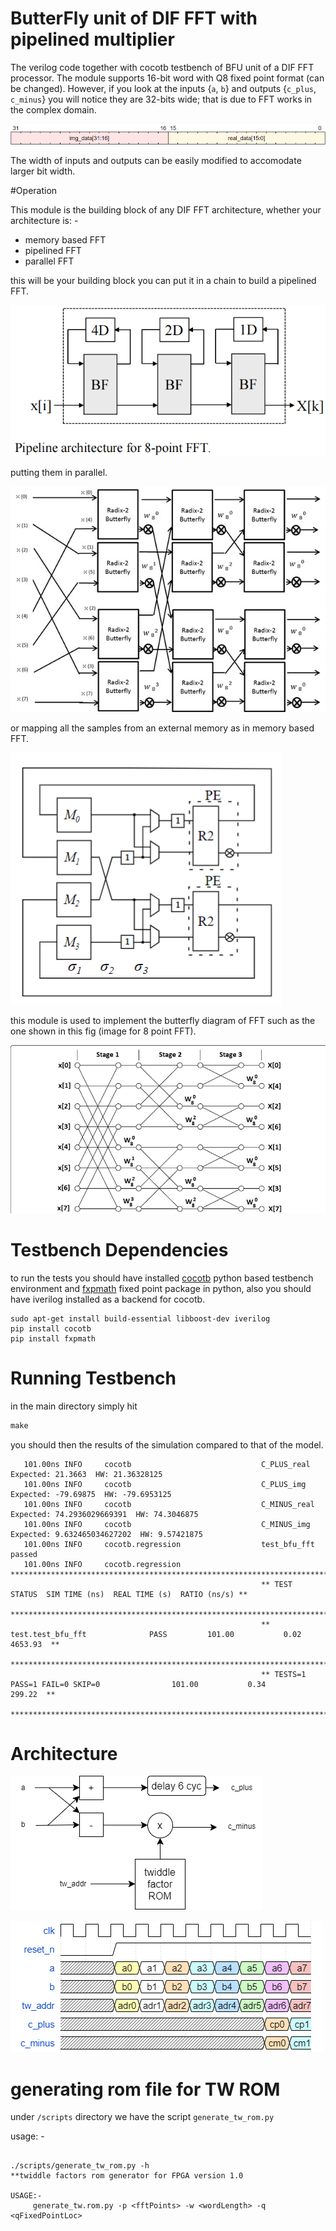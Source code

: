 # ButterFly unit of DIF FFT with pipelined multiplier
 The verilog code together with cocotb testbench of BFU unit of a DIF FFT processor. The module supports 16-bit word with Q8 fixed point format (can be changed). However, if you look at the inputs {`a`, `b`} and outputs {`c_plus`, `c_minus`} you will notice they are 32-bits wide; that is due to FFT works in the complex domain.

 ![](assets/bits.png)

 The width of inputs and outputs can be easily modified to accomodate larger bit width.

 #Operation 

 This module is the building block of any DIF FFT architecture, whether your architecture is: -
 * memory based FFT
 * pipelined FFT
 * parallel FFT

this will be your building block you can put it in a chain to build a pipelined FFT.

![](assets/pipe_fft.png)

putting them in parallel.

![](assets/parallel.jpg)

or mapping all the samples from an external memory as in memory based FFT.

![](assets/mem_fft.png)

this module is used to implement the butterfly diagram of FFT such as the one shown in this fig (image for 8 point FFT).

![](assets/dif.png)

# Testbench Dependencies 

to run the tests you should have installed [cocotb](https://github.com/cocotb/cocotb) python based testbench environment and [fxpmath](https://francof2a.github.io/fxpmath) fixed point package in python, also you should have iverilog installed as a backend for cocotb.

```shell
sudo apt-get install build-essential libboost-dev iverilog
pip install cocotb
pip install fxpmath
```
# Running Testbench
in the main directory simply hit

```Makefile
make
```

you should then the results of the simulation compared to that of the model.

```log
   101.00ns INFO     cocotb                             C_PLUS_real Expected: 21.3663  HW: 21.36328125
   101.00ns INFO     cocotb                             C_PLUS_img Expected: -79.69875  HW: -79.6953125
   101.00ns INFO     cocotb                             C_MINUS_real Expected: 74.2936029669391  HW: 74.3046875
   101.00ns INFO     cocotb                             C_MINUS_img Expected: 9.632465034627202  HW: 9.57421875
   101.00ns INFO     cocotb.regression                  test_bfu_fft passed
   101.00ns INFO     cocotb.regression                  **************************************************************************************
                                                        ** TEST                          STATUS  SIM TIME (ns)  REAL TIME (s)  RATIO (ns/s) **
                                                        **************************************************************************************
                                                        ** test.test_bfu_fft              PASS         101.00           0.02       4653.93  **
                                                        **************************************************************************************
                                                        ** TESTS=1 PASS=1 FAIL=0 SKIP=0                101.00           0.34        299.22  **
                                                        **************************************************************************************

```

# Architecture

![](assets/blk.png)

![](assets/wave.png)

# generating rom file for TW ROM

under `/scripts` directory we have the script `generate_tw_rom.py`

usage: -

```shell

./scripts/generate_tw_rom.py -h
**twiddle factors rom generator for FPGA version 1.0

USAGE:-
     generate_tw.rom.py -p <fftPoints> -w <wordLength> -q <qFixedPointLoc>

```



